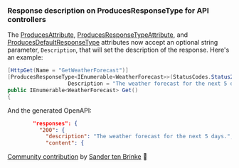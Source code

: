 ### Response description on ProducesResponseType for API controllers

The [ProducesAttribute](/dotnet/api/microsoft.aspnetcore.mvc.producesattribute-1), [ProducesResponseTypeAttribute](/dotnet/api/microsoft.aspnetcore.mvc.producesresponsetypeattribute-1), and [ProducesDefaultResponseType](/dotnet/api/microsoft.aspnetcore.mvc.producesdefaultresponsetypeattribute) attributes now accept an optional string parameter, `Description`, that will set the description of the response. Here's an example:

```csharp
[HttpGet(Name = "GetWeatherForecast")]
[ProducesResponseType<IEnumerable<WeatherForecast>>(StatusCodes.Status200OK,
                   Description = "The weather forecast for the next 5 days.")]
public IEnumerable<WeatherForecast> Get()
{
```

And the generated OpenAPI:

```json
        "responses": {
          "200": {
            "description": "The weather forecast for the next 5 days.",
            "content": {
```

[Community contribution](https://github.com/dotnet/aspnetcore/pull/58193) by [Sander ten Brinke](https://github.com/sander1095) 🙏
